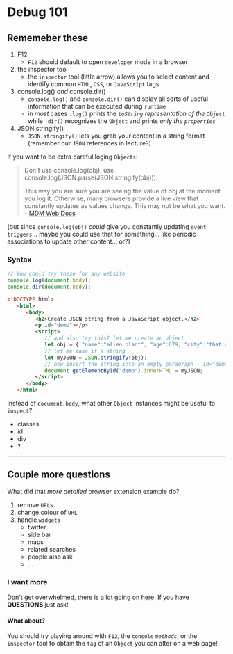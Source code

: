 # Debug 101

## Rememeber these

1. F12
   - `F12` should default to open `developer` mode in a browser
2. the inspector tool
   - the `inspector` tool (little arrow) allows you to select content and identify common `HTML`, `CSS`, or `JavaScript` tags
3. console.log() _and_ console.dir()
   - `console.log()` and `console.dir()` can display all sorts of useful information that can be executed during `runtime`
   - in _most_ cases `.log()` prints the _`toString` representation of the `Object`_ while `.dir()` recognizes the `Object` and prints _only the `properties`_
4. JSON.stringify()
   - `JSON.stringify()` lets you grab your content in a string format (remember our `JSON` references in lecture?)

If you want to be extra careful loging `Objects`:

> Don't use console.log(obj), use console.log(JSON.parse(JSON.stringify(obj))).
>
> This way you are sure you are seeing the value of obj at the moment you log it. Otherwise, many browsers provide a live view that constantly updates as values change. This may not be what you want. - [MDM Web Docs](https://developer.mozilla.org/en-US/docs/Web/API/Console/log#logging_objects)

(but since `console.log(obj)` _could_ give you constantly updating `event triggers`... maybe you could use that for something... like periodic associations to update other content... or?)

### Syntax

 ```JavaScript
 // You could try these for any website
 console.log(document.body);
 console.dir(document.body);
 ```

```HTML
<!DOCTYPE html>
   <html>
      <body>
         <h2>Create JSON string from a JavaScript object.</h2>
         <p id="demo"></p>
         <script>
            // and also try this? let me create an object
            let obj = { "name":"alien plant", "age":679, "city":"that red mountain on Mars"};
            // let me make it a string
            let myJSON = JSON.stringify(obj);
            // now insert the string into an empty paragraph - id="demo"
            document.getElementById("demo").innerHTML = myJSON;
         </script>
      </body>
   </html>
```

Instead of `document.body`, what other `Object` instances might be useful to `inspect`?

- classes
- id
- div
- ?

---

## Couple more questions

What did that _more detailed_ browser extension example do?

1. remove `URL`s
2. change colour of `URL`
3. handle `widgets`
   - twitter
   - side bar
   - maps
   - related searches
   - people also ask
   - ...

### I want more

Don't get overwhelmed, there is a lot going on [here](https://github.com/EECSB/Google-Search-Customizer). If you have **QUESTIONS** just ask!

#### What about?

You should try playing around with `F12`, the `console` _`methods`_, or the `inspector` tool to obtain the `tag` of an `Object` you can alter on a web page!
